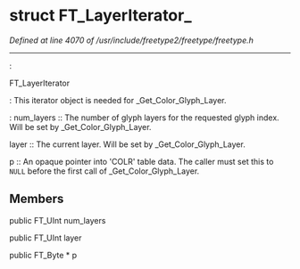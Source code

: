 # struct FT_LayerIterator_

*Defined at line 4070 of /usr/include/freetype2/freetype/freetype.h*

************************************************************************



:

   FT_LayerIterator

**<not a builtin command>** :   This iterator object is needed for **<not a builtin command>** _Get_Color_Glyph_Layer.

**<not a builtin command>** :   num_layers ::     The number of glyph layers for the requested glyph index.  Will be     set by **<not a builtin command>** _Get_Color_Glyph_Layer.

   layer ::     The current layer.  Will be set by **<not a builtin command>** _Get_Color_Glyph_Layer.

   p ::     An opaque pointer into 'COLR' table data.  The caller must set this     to `NULL` before the first call of **<not a builtin command>** _Get_Color_Glyph_Layer.



## Members

public FT_UInt num_layers

public FT_UInt layer

public FT_Byte * p



